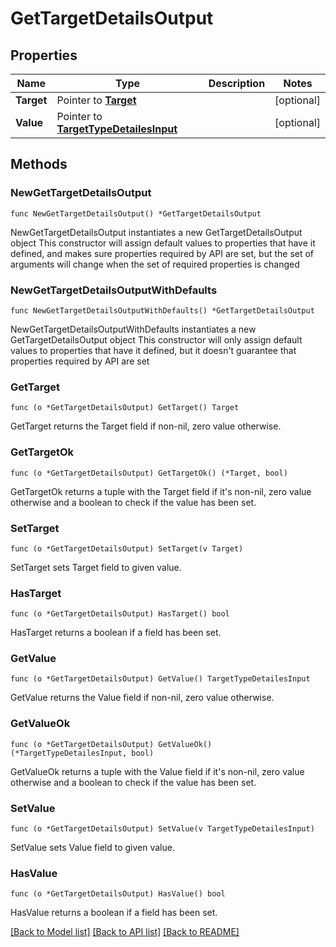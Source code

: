 # GetTargetDetailsOutput

## Properties

Name | Type | Description | Notes
------------ | ------------- | ------------- | -------------
**Target** | Pointer to [**Target**](Target.md) |  | [optional] 
**Value** | Pointer to [**TargetTypeDetailesInput**](TargetTypeDetailesInput.md) |  | [optional] 

## Methods

### NewGetTargetDetailsOutput

`func NewGetTargetDetailsOutput() *GetTargetDetailsOutput`

NewGetTargetDetailsOutput instantiates a new GetTargetDetailsOutput object
This constructor will assign default values to properties that have it defined,
and makes sure properties required by API are set, but the set of arguments
will change when the set of required properties is changed

### NewGetTargetDetailsOutputWithDefaults

`func NewGetTargetDetailsOutputWithDefaults() *GetTargetDetailsOutput`

NewGetTargetDetailsOutputWithDefaults instantiates a new GetTargetDetailsOutput object
This constructor will only assign default values to properties that have it defined,
but it doesn't guarantee that properties required by API are set

### GetTarget

`func (o *GetTargetDetailsOutput) GetTarget() Target`

GetTarget returns the Target field if non-nil, zero value otherwise.

### GetTargetOk

`func (o *GetTargetDetailsOutput) GetTargetOk() (*Target, bool)`

GetTargetOk returns a tuple with the Target field if it's non-nil, zero value otherwise
and a boolean to check if the value has been set.

### SetTarget

`func (o *GetTargetDetailsOutput) SetTarget(v Target)`

SetTarget sets Target field to given value.

### HasTarget

`func (o *GetTargetDetailsOutput) HasTarget() bool`

HasTarget returns a boolean if a field has been set.

### GetValue

`func (o *GetTargetDetailsOutput) GetValue() TargetTypeDetailesInput`

GetValue returns the Value field if non-nil, zero value otherwise.

### GetValueOk

`func (o *GetTargetDetailsOutput) GetValueOk() (*TargetTypeDetailesInput, bool)`

GetValueOk returns a tuple with the Value field if it's non-nil, zero value otherwise
and a boolean to check if the value has been set.

### SetValue

`func (o *GetTargetDetailsOutput) SetValue(v TargetTypeDetailesInput)`

SetValue sets Value field to given value.

### HasValue

`func (o *GetTargetDetailsOutput) HasValue() bool`

HasValue returns a boolean if a field has been set.


[[Back to Model list]](../README.md#documentation-for-models) [[Back to API list]](../README.md#documentation-for-api-endpoints) [[Back to README]](../README.md)


